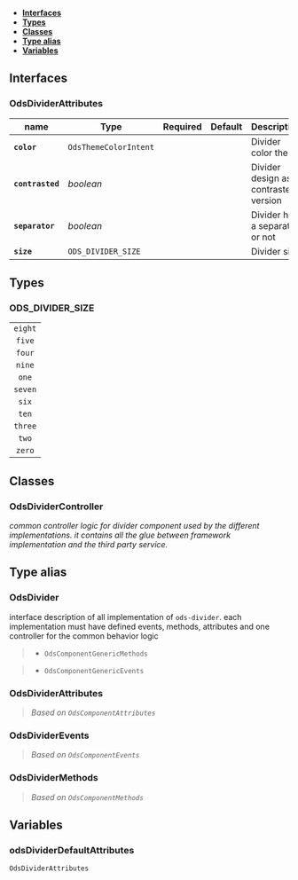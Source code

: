 * [**Interfaces**](#interfaces)
* [**Types**](#types)
* [**Classes**](#classes)
* [**Type alias**](#type-alias)
* [**Variables**](#variables)

## Interfaces

### OdsDividerAttributes
|name | Type | Required | Default | Description|
|---|---|:---:|---|---|
|**`color`** | `OdsThemeColorIntent` |  |  | Divider color theme|
|**`contrasted`** | _boolean_ |  |  | Divider design as contrasted version|
|**`separator`** | _boolean_ |  |  | Divider has a separator or not|
|**`size`** | `ODS_DIVIDER_SIZE` |  |  | Divider size|

## Types

### ODS_DIVIDER_SIZE
|  |
|:---:|
| `eight` |
| `five` |
| `four` |
| `nine` |
| `one` |
| `seven` |
| `six` |
| `ten` |
| `three` |
| `two` |
| `zero` |

## Classes

### OdsDividerController
_common controller logic for divider component used by the different implementations._
_it contains all the glue between framework implementation and the third party service._


## Type alias

### OdsDivider

interface description of all implementation of `ods-divider`.
each implementation must have defined events, methods, attributes
and one controller for the common behavior logic

> - `OdsComponentGenericMethods`

> - `OdsComponentGenericEvents`

### OdsDividerAttributes

> _Based on `OdsComponentAttributes`_

### OdsDividerEvents

> _Based on `OdsComponentEvents`_

### OdsDividerMethods

> _Based on `OdsComponentMethods`_

## Variables

### odsDividerDefaultAttributes
`OdsDividerAttributes`